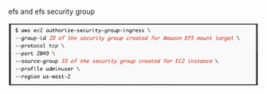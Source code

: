 efs and efs security group 

<img src="https://github.com/hank-greene/migrate-from-acquia-to-aws/blob/main/00-images/efs-sec-group-notes.png?raw=true" />

